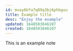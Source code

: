 ```yaml
---
id: mvay6bfa7q09q3bj6phbguu
title: Example title
desc: "Enjoy the example"
updated: 1648503846107
created: 1648503846107
---
```


This is an example note
